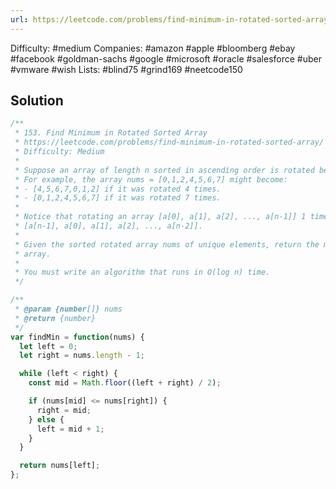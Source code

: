 ```yaml
---
url: https://leetcode.com/problems/find-minimum-in-rotated-sorted-array
---
```


Difficulty: #medium
Companies: #amazon #apple #bloomberg #ebay #facebook #goldman-sachs #google #microsoft #oracle #salesforce #uber #vmware #wish
Lists: #blind75 #grind169 #neetcode150

## Solution

```javascript
/**
 * 153. Find Minimum in Rotated Sorted Array
 * https://leetcode.com/problems/find-minimum-in-rotated-sorted-array/
 * Difficulty: Medium
 *
 * Suppose an array of length n sorted in ascending order is rotated between 1 and n times.
 * For example, the array nums = [0,1,2,4,5,6,7] might become:
 * - [4,5,6,7,0,1,2] if it was rotated 4 times.
 * - [0,1,2,4,5,6,7] if it was rotated 7 times.
 *
 * Notice that rotating an array [a[0], a[1], a[2], ..., a[n-1]] 1 time results in the array
 * [a[n-1], a[0], a[1], a[2], ..., a[n-2]].
 *
 * Given the sorted rotated array nums of unique elements, return the minimum element of this
 * array.
 *
 * You must write an algorithm that runs in O(log n) time.
 */

/**
 * @param {number[]} nums
 * @return {number}
 */
var findMin = function(nums) {
  let left = 0;
  let right = nums.length - 1;

  while (left < right) {
    const mid = Math.floor((left + right) / 2);

    if (nums[mid] <= nums[right]) {
      right = mid;
    } else {
      left = mid + 1;
    }
  }

  return nums[left];
};

```
